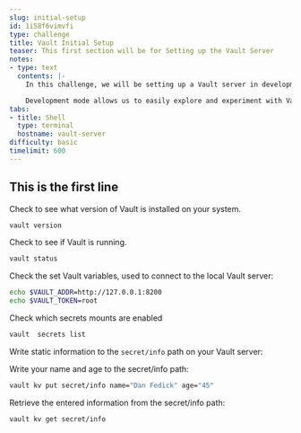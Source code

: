 ```yaml
---
slug: initial-setup
id: 1i58f6vimvfi
type: challenge
title: Vault Initial Setup
teaser: This first section will be for Setting up the Vault Server
notes:
- type: text
  contents: |-
    In this challenge, we will be setting up a Vault server in development mode to securely manage our sensitive information, such as passwords. The Vault server is a powerful tool designed to provide a centralized location for storing and accessing secrets while maintaining high levels of security and encryption.

    Development mode allows us to easily explore and experiment with Vault's features without the need for a full production setup. Please note that this mode is not recommended for production environments, as it uses a simplified, in-memory storage system and automatically unseals the Vault.
tabs:
- title: Shell
  type: terminal
  hostname: vault-server
difficulty: basic
timelimit: 600
---
```


## This is the first line

Check to see what version of Vault is installed on your system.

```bash
vault version
```

Check to see if Vault is running.

```bash
vault status
```

Check the set Vault variables, used to connect to the local Vault server:

```bash
echo $VAULT_ADDR=http://127.0.0.1:8200
echo $VAULT_TOKEN=root
```

Check which secrets mounts are enabled

```bash
vault  secrets list
```

Write static information to the  `secret/info` path on your Vault server:

Write your name and age to the secret/info path: 

```bash
vault kv put secret/info name="Dan Fedick" age="45"
```

Retrieve the entered information from the secret/info path:

```bash
vault kv get secret/info
```

